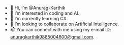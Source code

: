 - 👋 Hi, I’m @Anurag-Karthik
- 👀 I’m interested in coding and AI.
- 🌱 I’m currently learning C#.
- 💞️ I’m looking to collaborate on Artificial Intelligence.
- 📫 You can connect with me using my e-mail ID: anuragkarthik9885004600@gmail.com.

<!---
Anurag-Karthik/Anurag-Karthik is a ✨ special ✨ repository because its `README.md` (this file) appears on your GitHub profile.
You can click the Preview link to take a look at your changes.
--->
